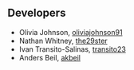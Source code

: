 ## Developers

* Olivia Johnson, [oliviajohnson91](https://github.com/oliviajohnson91)
* Nathan Whitney, [the29ster](https://github.com/the29ster)
* Ivan Transito-Salinas, [transito23](https://github.com/transito23)
* Anders Beil, [akbeil](https://github.com/akbeil)